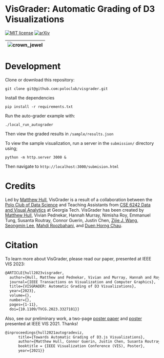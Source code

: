 # VisGrader: Automatic Grading of D3 Visualizations

[![MIT license](http://img.shields.io/badge/license-MIT-brightgreen.svg)](http://opensource.org/licenses/MIT)
[![arXiv](https://img.shields.io/badge/arXiv-2110.11227-b3131b.svg)](https://arxiv.org/abs/2110.11227)


| ![crown_jewel](https://user-images.githubusercontent.com/683979/228333301-93f9c889-3687-4813-b29e-73cba408596f.png) |
| --- |



# Development

Clone or download this repository:

`git clone git@github.com:poloclub/visgrader.git`

Install the dependencies

`pip install -r requirements.txt`

Run the auto-grader example with: 

`./local_run_autograder`

Then view the graded results in `/sample/results.json`

To view the sample visualization, run a server in the `submission/` directory using;

`python -m http.server 3000 &`

Then navigate to `http://localhost:3000/submision.html`

# Credits
Led by [Matthew Hull](https://matthewdhull.github.io), VisGrader is a result of a collaboration between the [Polo Club of Data Science](https://poloclub.github.io) and Teaching Assistants from [CSE 6242 Data and Visual Analytics](https://poloclub.github.io/#cse6242) at Georgia Tech. VisGrader has been created by [Matthew Hull](https://matthewdhull.github.io), Vivian Pednekar, Hannah Murray, Nimisha Roy, Emmanuel Tung, Susanta Routray, Connor Guerin, Justin Chen, [Zijie J. Wang](https://zijie.wang), [Seongmin Lee](https://ligi214.github.io), [Mahdi Roozbahani](https://mahdi-roozbahani.github.io), and [Duen Horng Chau](https://poloclub.github.io/polochau/).

# Citation
To learn more about VisGrader, please read our paper, presented at IEEE VIS 2023:
```latex
@ARTICLE{hull2023visgrader,
  author={Hull, Matthew and Pednekar, Vivian and Murray, Hannah and Roy, Nimisha and Tung, Emmanuel and Routray, Susanta and Guerin, Connor and Chen, Justin and Wang, Zijie J. and Lee, Seongmin and Roozbahani, Mahdi and Chau, Duen Horng},
  journal={IEEE Transactions on Visualization and Computer Graphics}, 
  title={VISGRADER: Automatic Grading of D3 Visualizations}, 
  year={2023},
  volume={},
  number={},
  pages={1-11},
  doi={10.1109/TVCG.2023.3327181}}
```

Also, see our preliminary work, a two-page [poster paper](https://arxiv.org/abs/2110.11227) and [poster](https://poloclub.github.io/papers/21-vis-autograde-poster.pdf) presented at IEEE VIS 2021. Thanks!

```latex
@inproceedings{hull2021autogradeviz,
      title={Towards Automatic Grading of D3.js Visualizations},
      author={Matthew Hull, Connor Guerin, Justin Chen, Susanta Routray, Duen Horng (Polo) Chau},
      booktitle = {IEEE Visualization Conference (VIS), Poster},
      year={2021}}
```
